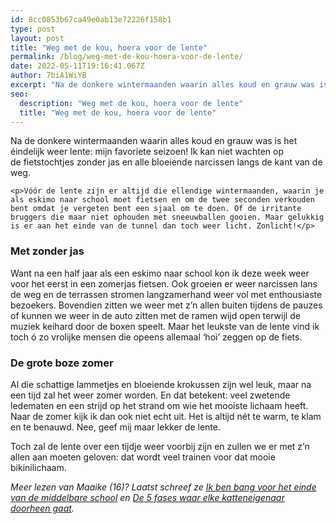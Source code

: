 ```yaml
---
id: 8cc0853b67ca49e0ab13e72226f158b1
type: post
layout: post
title: "Weg met de kou, hoera voor de lente"
permalink: /blog/weg-met-de-kou-hoera-voor-de-lente/
date: 2022-05-11T19:16:41.067Z
author: 7biA1WiYB
excerpt: "Na de donkere wintermaanden waarin alles koud en grauw was is het éindelijk weer lente: mijn favoriete seizoen! Ik kan niet wachten op de fietstochtjes zonder jas en alle bloeiende narcissen langs de kant van de weg.  "
seo:
  description: "Weg met de kou, hoera voor de lente"
  title: "Weg met de kou, hoera voor de lente"
---
```

Na de donkere wintermaanden waarin alles koud en grauw was is het éindelijk weer lente: mijn favoriete seizoen! Ik kan niet wachten op de fietstochtjes zonder jas en alle bloeiende narcissen langs de kant van de weg.  

    <p>Vóór de lente zijn er altijd die ellendige wintermaanden, waarin je als eskimo naar school moet fietsen en om de twee seconden verkouden bent omdat je vergeten bent een sjaal om te doen. Of de irritante bruggers die maar niet ophouden met sneeuwballen gooien. Maar gelukkig is er aan het einde van de tunnel dan toch weer licht. Zonlicht!</p>
<h3><strong>Met zonder jas</strong></h3>
<p>Want na een half jaar als een eskimo naar school kon ik deze week weer voor het eerst in een zomerjas fietsen. Ook groeien er weer narcissen lans de weg en de terrassen stromen langzamerhand weer vol met enthousiaste bezoekers. Bovendien zitten we weer met z’n allen buiten tijdens de pauzes of kunnen we weer in de auto zitten met de ramen wijd open terwijl de muziek keihard door de boxen speelt. Maar het leukste van de lente vind ik toch ó zo vrolijke mensen die opeens allemaal ‘hoi’ zeggen op de fiets.</p>
<h3><strong>De grote boze zomer</strong></h3>
<p>Al die schattige lammetjes en bloeiende krokussen zijn wel leuk, maar na een tijd zal het weer zomer worden. En dat betekent: veel zwetende ledematen en een strijd op het strand om wie het mooiste lichaam heeft. Naar de zomer kijk ik dan ook niet echt uit. Het is altijd nét te warm, te klam en te benauwd. Nee, geef mij maar lekker de lente.</p>
<p>Toch zal de lente over een tijdje weer voorbij zijn en zullen we er met z’n allen aan moeten geloven: dat wordt veel trainen voor dat mooie bikinilichaam.</p>
<p><i>Meer lezen van Maaike (16)? Laatst schreef ze <a href="/node/9972">Ik ben bang voor het einde van de middelbare school</a> en <a href="/node/9781">De 5 fases waar elke katteneigenaar doorheen gaat</a>.</i></p>  
